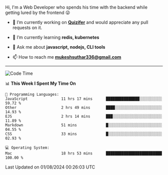 Hi, I'm a Web Developer who spends his time with the backend while getting lured by the frontend 😜

- 🔭 I’m currently working on **[Quizifer](https://github.com/SutharMukesh/Quizifer/)** and would appreciate any pull requests on it.

- 🌱 I’m currently learning **redis, kubernetes**

- 💬 Ask me about **javascript, nodejs, CLI tools**

- 📫 How to reach me **mukeshsuthar336@gmail.com**

---
<!--START_SECTION:waka-->
![Code Time](http://img.shields.io/badge/Code%20Time-3%2C079%20hrs%2048%20mins-blue)

📊 **This Week I Spent My Time On** 

```text
💬 Programming Languages: 
JavaScript               11 hrs 17 mins      ███████████████░░░░░░░░░░   59.72 % 
Other                    2 hrs 49 mins       ████░░░░░░░░░░░░░░░░░░░░░   14.93 % 
EJS                      2 hrs 14 mins       ███░░░░░░░░░░░░░░░░░░░░░░   11.89 % 
Markdown                 51 mins             █░░░░░░░░░░░░░░░░░░░░░░░░   04.55 % 
CSS                      33 mins             █░░░░░░░░░░░░░░░░░░░░░░░░   02.93 % 

💻 Operating System: 
Mac                      18 hrs 53 mins      █████████████████████████   100.00 % 
```


 Last Updated on 01/08/2024 00:26:03 UTC
<!--END_SECTION:waka-->
